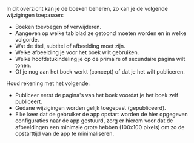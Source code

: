 In dit overzicht kan je de boeken beheren, zo kan je de volgende wijzigingen toepassen:

- Boeken toevoegen of verwijderen.
- Aangeven op welke tab blad ze getoond moeten worden en in welke volgorde.
- Wat de titel, subtitel of afbeelding moet zijn.
- Welke afbeelding je voor het boek wilt gebruiken.
- Welke hoofdstukindeling je op de primaire of secundaire pagina wilt tonen.
- Of je nog aan het boek werkt (concept) of dat je het wilt publiceren.

Houd rekening met het volgende:

- Publiceer eerst de pagina's van het boek voordat je het boek zelf publiceert. 
- Gedane wijzigingen worden gelijk toegepast (gepubliceerd).
- Elke keer dat de gebruiker de app opstart worden de hier opgegeven configuraties naar de app gestuurd,
zorg er hierom voor dat de afbeeldingen een minimale grote hebben (100x100 pixels) om zo de opstarttijd van de app te minimaliseren.